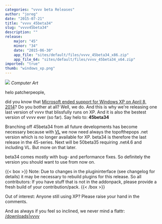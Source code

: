 ```yaml
---
categories: "vvvv beta Releases"
author: "joreg"
date: "2015-07-21"
title: "vvvv_45beta34"
slug: "vvvv45beta34"
description: ""
release: 
    major: "45"
    minor: "34"
    date: "2015-06-30"
    app_file: "sites/default/files/vvvv_45beta34_x86.zip"
    app_file_64: "sites/default/files/vvvv_45beta34_x64.zip"
imported: "true"
thumb: "windows_xp.png"
---
```



![](windows_xp.png) 
*Computer Art*

helo patcherpeople,

did you know that [Microsoft ended support for Windows XP on April 8, 2014](http://windows.microsoft.com/en-US/windows/end-support-help)? Do you bother at all? Well, we do. And this is why we're releasing one last version of vvvv that blissfully runs on XP. And it is also the bestest version of vvvv ever (so far). Say helo to: **45beta34**

Branching off 45beta34 from all future developments has become necessary because with [VL](/blog/2015/vvvv50-vl-pack-alpha) we now need always the topofthepops .net version which is no longer available for XP. beta34 is therefore the last release in the 45-series. Next will be 50beta35 requiring .net4.6 and including VL. But more on that later. 

beta34 comes mostly with bug- and performance fixes. So definitely the version you should want to use from now on. 

{{< box >}}
Note:
Due to changes in the plugininterface (see changelog for details) it may be necessary to rebuild plugins for this release. So all contributors: If you have stuff that is not in the addonpack, please provide a fresh build of your contribution/pack.
{{< /box >}}

Out of interest: Anyone still using XP? Please raise your hand in the comments. 

And as always if you feel so inclined, we never mind a flattr:
[/downloads|vvvv](flattr)
